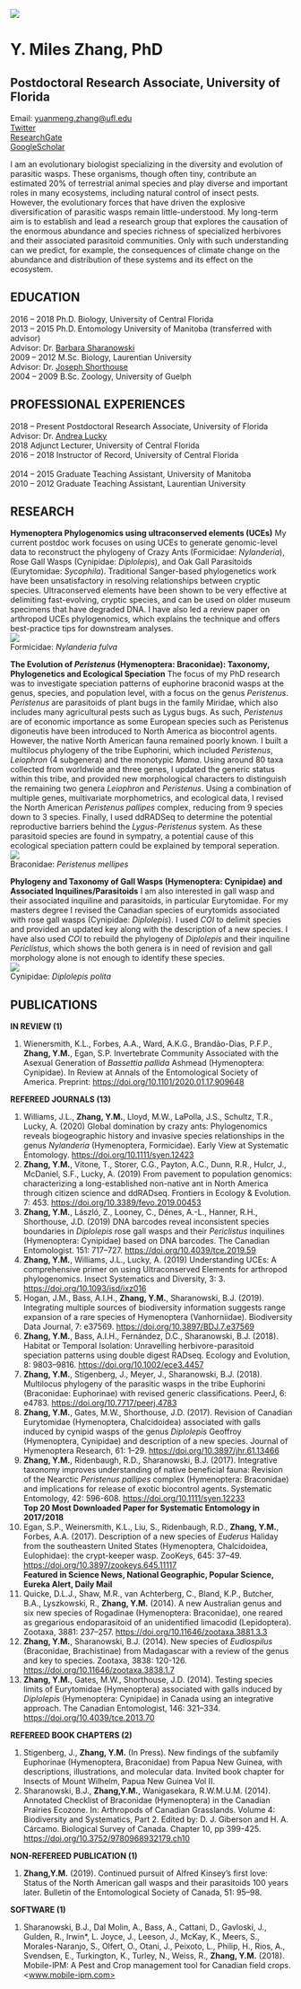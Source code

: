 ![](Photos/Miles_Photo.jpg)
# Y. Miles Zhang, PhD
## Postdoctoral Research Associate, University of Florida
Email: yuanmeng.zhang@ufl.edu<br>
[Twitter](https://twitter.com/ymilesz)<br>
[ResearchGate](https://www.researchgate.net/profile/Yuanmeng_Zhang)<br>
[GoogleScholar](https://scholar.google.com/citations?user=kUZTyoQAAAAJ&hl=en)<br>

I am an evolutionary biologist specializing in the diversity and evolution of parasitic wasps. These organisms, though often tiny, contribute an estimated 20% of terrestrial animal species and play diverse and important roles in many ecosystems, including natural control of insect pests. However, the evolutionary forces that have driven the explosive diversification of parasitic wasps remain little-understood. My long-term aim is to establish and lead a research group that explores the causation of the enormous abundance and species richness of specialized herbivores and their associated parasitoid communities. Only with such understanding can we predict, for example, the consequences of climate change on the abundance and distribution of these systems and its effect on the ecosystem.

## EDUCATION
2016 – 2018	Ph.D. Biology, University of Central Florida <br>
2013 – 2015	Ph.D. Entomology University of Manitoba (transferred with advisor) <br>
Advisor: Dr. [Barbara Sharanowski](https://sciences.ucf.edu/biology/sharanowski-lab/) <br>
2009 – 2012	M.Sc. Biology, Laurentian University <br>
Advisor: Dr. [Joseph Shorthouse](https://laurentian.ca/faculty/jshorthous) <br>
2004 – 2009	B.Sc. Zoology, University of Guelph

## PROFESSIONAL EXPERIENCES
2018 – Present	Postdoctoral Research Associate, University of Florida <br>
Advisor: Dr. [Andrea Lucky](http://www.andrealucky.com/) <br>
2018	Adjunct Lecturer, University of Central Florida <br>
2016 – 2018	Instructor of Record, University of Central Florida <br>	
2014 – 2015	Graduate Teaching Assistant, University of Manitoba <br>
2010 – 2012	Graduate Teaching Assistant, Laurentian University <br>

## RESEARCH
**Hymenoptera Phylogenomics using ultraconserved elements (UCEs)**
My current postdoc work focuses on using UCEs to generate genomic-level data to reconstruct the phylogeny of Crazy Ants (Formicidae: _Nylanderia_), Rose Gall Wasps (Cynipidae: _Diplolepis_), and Oak Gall Parasitoids (Eurytomidae: _Sycophila_). Traditional Sanger-based phylogenetics work have been unsatisfactory in resolving relationships between cryptic species. Ultraconserved elements have been shown to be very effective at delimiting fast-evolving, cryptic species, and can be used on older museum specimens that have degraded DNA. I have also led a review paper on arthropod UCEs phylogenomics, which explains the technique and offers best-practice tips for downstream analyses.<br>
![](Photos/Nylanderia.jpg) <br>
Formicidae: _Nylanderia fulva_

**The Evolution of _Peristenus_ (Hymenoptera: Braconidae): Taxonomy, Phylogenetics and Ecological Speciation**
The focus of my PhD research was to investigate speciation patterns of euphorine braconid wasps at the genus, species, and population level, with a focus on the genus _Peristenus_. _Peristenus_ are parasitoids of plant bugs in the family Miridae, which also includes many agricultural pests such as Lygus bugs. As such, _Peristenus_ are of economic importance as some European species such as Peristenus digoneutis have been introduced to North America as biocontrol agents. However, the native North American fauna remained poorly known. 
I built a multilocus phylogeny of the tribe Euphorini, which included _Peristenus_, _Leiophron_ (4 subgenera) and the monotypic _Mama_. Using around 80 taxa collected from worldwide and three genes, I updated the generic status within this tribe, and provided new morphological characters to distinguish the remaining two genera _Leiophron_ and _Peristenus_. Using a combination of multiple genes, multivariate morphometrics, and ecological data, I revised the North American _Peristenus pallipes_ complex, reducing from 9 species down to 3 species. Finally, I used ddRADSeq to determine the potential reproductive barriers behind the _Lygus-Peristenus_ system. As these parasitoid species are found in sympatry, a potential cause of this ecological speciation pattern could be explained by temporal seperation.<br>
![](Photos/Peristenus.jpg) <br>
Braconidae: _Peristenus mellipes_

**Phylogeny and Taxonomy of Gall Wasps (Hymenoptera: Cynipidae) and Associated Inquilines/Parasitoids**
I am also interested in gall wasp and their associated inquiline and parasitoids, in particular Eurytomidae. For my masters degree I revised the Canadian species of eurytomids associated with rose gall wasps (Cynipidae: _Diplolepis_). I used _COI_ to delimit species and provided an updated key along with the description of a new species. I have also used _COI_ to rebuild the phylogeny of _Diplolepis_ and their inquiline _Periclistus_, which shows the both genera is in need of revision and gall morphology alone is not enough to identify these species.<br>
![](Photos/Diplolepis.jpg) <br>
Cynipidae: _Diplolepis polita_


## PUBLICATIONS 
**IN REVIEW (1)**
1.	Wienersmith, K.L., Forbes, A.A., Ward, A.K.G., Brandão-Dias, P.F.P., **Zhang, Y.M.**, Egan, S.P. Invertebrate Community Associated with the Asexual Generation of _Bassettia pallida_ Ashmead (Hymenoptera: Cynipidae). In Review at Annals of the Entomological Society of America. Preprint: <https://doi.org/10.1101/2020.01.17.909648>

**REFEREED JOURNALS (13)**

1.	Williams, J.L., **Zhang, Y.M.**, Lloyd, M.W., LaPolla, J.S., Schultz, T.R., Lucky, A. (2020) Global domination by crazy ants: Phylogenomics reveals biogeographic history and invasive species relationships in the genus _Nylanderia_ (Hymenoptera, Formicidae). Early View at Systematic Entomology. <https://doi.org/10.1111/syen.12423>
2.	**Zhang, Y.M.**, Vitone, T., Storer, C.G., Payton, A.C., Dunn, R.R., Hulcr, J., McDaniel, S.F., Lucky, A. (2019) From pavement to population genomics: characterizing a long-established non-native ant in North America through citizen science and ddRADseq. Frontiers in Ecology & Evolution. 7: 453. <https://doi.org/10.3389/fevo.2019.00453>
3.	**Zhang, Y.M.**, László, Z., Looney, C., Dénes, A.-L., Hanner, R.H., Shorthouse, J.D. (2019) DNA barcodes reveal inconsistent species boundaries in _Diplolepis_ rose gall wasps and their _Periclistus_ inquilines (Hymenoptera: Cynipidae) based on DNA barcodes. The Canadian Entomologist. 151: 717–727. <https://doi.org/10.4039/tce.2019.59>
4.	**Zhang, Y.M.**, Williams, J.L., Lucky, A. (2019) Understanding UCEs: A comprehensive primer on using Ultraconserved Elements for arthropod phylogenomics. Insect Systematics and Diversity, 3: 3. <https://doi.org/10.1093/isd/ixz016>
5.	Hogan, J.M., Bass, A.I.H., **Zhang, Y.M.**, Sharanowski, B.J. (2019). Integrating multiple sources of biodiversity information suggests range expansion of a rare species of Hymenoptera (Vanhorniidae). Biodiversity Data Journal, 7: e37569. <https://doi.org/10.3897/BDJ.7.e37569>
6.	**Zhang, Y.M.**, Bass, A.I.H., Fernández, D.C., Sharanowski, B.J. (2018). Habitat or Temporal Isolation: Unravelling herbivore-parasitoid speciation patterns using double digest RADseq. Ecology and Evolution, 8: 9803–9816. <https://doi.org/10.1002/ece3.4457>
7.	**Zhang, Y.M.**, Stigenberg, J., Meyer, J., Sharanowski, B.J. (2018). Multilocus phylogeny of the parasitic wasps in the tribe Euphorini (Braconidae: Euphorinae) with revised generic classifications. PeerJ, 6: e4783. <https://doi.org/10.7717/peerj.4783>
8.	**Zhang, Y.M.**, Gates, M.W., Shorthouse, J.D. (2017). Revision of Canadian Eurytomidae (Hymenoptera, Chalcidoidea) associated with galls induced by cynipid wasps of the genus _Diplolepis_ Geoffroy (Hymenoptera, Cynipidae) and description of a new species. Journal of Hymenoptera Research, 61: 1–29. <https://doi.org/10.3897/jhr.61.13466>
9.	**Zhang, Y.M.**, Ridenbaugh, R.D., Sharanowski, B.J. (2017). Integrative taxonomy improves understanding of native beneficial fauna: Revision of the Nearctic _Peristenus pallipes_ complex (Hymenoptera: Braconidae) and implications for release of exotic biocontrol agents. Systematic Entomology, 42: 596-608. <https://doi.org/10.1111/syen.12233> <br>
**Top 20 Most Downloaded Paper for Systematic Entomology in 2017/2018**
10.	Egan, S.P., Weinersmith, K.L., Liu, S., Ridenbaugh, R.D., **Zhang, Y.M.**, Forbes, A.A. (2017). Description of a new species of _Euderus_ Haliday from the southeastern United States (Hymenoptera, Chalcidoidea, Eulophidae): the crypt-keeper wasp. ZooKeys, 645: 37–49. <https://doi.org/10.3897/zookeys.645.11117> <br>
**Featured in Science News, National Geographic, Popular Science, Eureka Alert, Daily Mail**
11.	Quicke, D.L.J., Shaw, M.R., van Achterberg, C., Bland, K.P., Butcher, B.A., Lyszkowski, R., **Zhang, Y.M.** (2014). A new Australian genus and six new species of Rogadinae (Hymenoptera: Braconidae), one reared as gregarious endoparasitoid of an unidentified limacodid (Lepidoptera). Zootaxa, 3881: 237–257. <https://doi.org/10.11646/zootaxa.3881.3.3>
12.	**Zhang, Y.M.**, Sharanowski, B.J. (2014). New species of _Eudiospilus_ (Braconidae, Brachistinae) from Madagascar with a review of the genus and key to species. Zootaxa, 3838: 120-126. <https://doi.org/10.11646/zootaxa.3838.1.7>
13.	**Zhang, Y.M.**, Gates, M.W., Shorthouse, J.D. (2014). Testing species limits of Eurytomidae (Hymenoptera) associated with galls induced by _Diplolepis_ (Hymenoptera: Cynipidae) in Canada using an integrative approach. The Canadian Entomologist, 146: 321–334. <https://doi.org/10.4039/tce.2013.70>

**REFEREED BOOK CHAPTERS (2)**

1.	Stigenberg, J., **Zhang, Y.M.** (In Press). New findings of the subfamily Euphorinae (Hymenoptera, Braconidae) from Papua New Guinea, with descriptions, illustrations, and molecular data. Invited book chapter for Insects of Mount Wilhelm, Papua New Guinea Vol II.
2.	Sharanowski, B.J., **Zhang,Y.M.**, Wanigasekara, R.W.M.U.M. (2014). Annotated Checklist of Braconidae (Hymenoptera) in the Canadian Prairies Ecozone. In: Arthropods of Canadian Grasslands. Volume 4: Biodiversity and Systematics, Part 2. Edited by: D. J. Giberson and H. A. Cárcamo. Biological Survey of Canada. Chapter 10, pp 399-425. <https://doi.org/10.3752/9780968932179.ch10>

**NON-REFEREED PUBLICATION (1)**

1.	**Zhang,Y.M.** (2019). Continued pursuit of Alfred Kinsey’s first love: Status of the North American gall wasps and their parasitoids 100 years later. Bulletin of the Entomological Society of Canada, 51: 95–98.

**SOFTWARE (1)**

1.	Sharanowski, B.J., Dal Molin, A., Bass, A., Cattani, D., Gavloski, J., Gulden, R., Irwin*, L. Joyce, J., Leeson, J., McKay, K., Meers, S., Morales-Naranjo, S., Olfert, O., Otani, J., Peixoto, L., Philip, H., Rios, A., Svendsen, E., Turkington, K., Turley, N., Weiss, R., **Zhang, Y.M.** (2018). Mobile-IPM: A Pest and Crop management tool for Canadian field crops. <www.mobile-ipm.com> 
